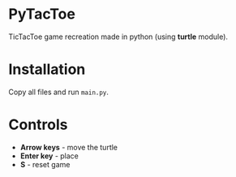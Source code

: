 # PyTacToe
TicTacToe game recreation made in python (using **turtle** module).
# Installation
Copy all files and run `main.py`.
# Controls
- **Arrow keys** - move the turtle
- **Enter key** - place
- **S** - reset game
